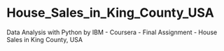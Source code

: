 # House_Sales_in_King_County_USA
Data Analysis with Python by IBM - Coursera - Final Assignment - House Sales in King County, USA

